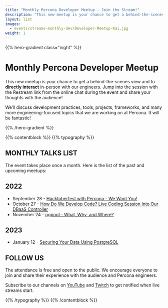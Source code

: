 ```yaml
---
title: "Monthly Percona Developer Meetup - Join the Stream!"
description: "This new meetup is your chance to get a behind-the-scenes view and to directly interact in person with our engineers. Jump into the session with the Restream link from the chat!"
layout: list
images:
  - events/streams-monthly-dev/Developer-Meetup-Kai.jpg
weight: 1
---
```


{{% hero-gradient class="night" %}}

# Monthly Percona Developer Meetup

This new meetup is your chance to get a behind-the-scenes view and to **directly interact** in-person with our engineers. Jump into the session with the Restream link from the online chat during the event and share your thoughts with the audience!

We’ll discuss development practices, tools, projects, frameworks, and many more engineering-focused topics that we are working on at Percona. It will be fantastic! 

{{% /hero-gradient %}}

{{% contentblock %}}
{{% typography %}}

## MONTHLY TALKS LIST

The event takes place once a month. Here is the list of the past and upcoming meetups:

## 2022
* September 28 - [Hacktoberfest with Percona - We Want You!](/events/streams-monthly-dev/2022-09-26-hacktoberfest/)
* October 27 - [How Do We Develop Code? Live Coding Session Into Our DBaaS Controller](/events/streams-monthly-dev/2022-10-27-develop-code/)
* November 24 - [pgpool - What, Why, and Where?](/events/streams-monthly-dev/2022-11-24-pgpool/)

## 2023
* January 12 - [Securing Your Data Using PostgreSQL](/events/streams-monthly-dev/2023-01-12-securing-data/)

## FOLLOW US

The attendance is free and open to the public. We encourage everyone to join and share their experience with the audience and Percona engineers.

Subscribe to our channels on [YouTube](https://www.youtube.com/watch?v=hTSHb0NU_1E) and [Twitch](https://www.twitch.tv/perconacommunity) to get notified when live streams start.

{{% /typography %}}
{{% /contentblock %}}
